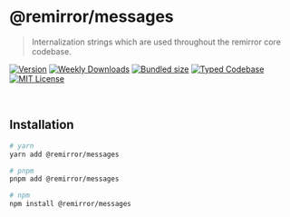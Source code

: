 # @remirror/messages

> Internalization strings which are used throughout the remirror core codebase.

[![Version][version]][npm] [![Weekly Downloads][downloads-badge]][npm] [![Bundled size][size-badge]][size] [![Typed Codebase][typescript]](#) [![MIT License][license]](#)

[version]: https://flat.badgen.net/npm/v/@remirror/messages
[npm]: https://npmjs.com/package/@remirror/messages
[license]: https://flat.badgen.net/badge/license/MIT/purple
[size]: https://bundlephobia.com/result?p=@remirror/messages
[size-badge]: https://flat.badgen.net/bundlephobia/minzip/@remirror/messages
[typescript]: https://flat.badgen.net/badge/icon/TypeScript?icon=typescript&label
[downloads-badge]: https://badgen.net/npm/dw/@remirror/messages/red?icon=npm

<br />

## Installation

```bash
# yarn
yarn add @remirror/messages

# pnpm
pnpm add @remirror/messages

# npm
npm install @remirror/messages
```

<br />
